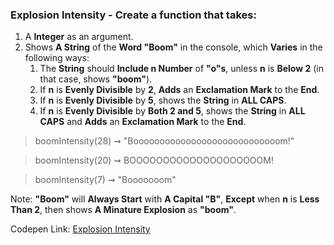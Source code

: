 ### Explosion Intensity - Create a function that takes: 

1. A **Integer** as an argument. 
1. Shows **A String** of the **Word "Boom"** in the console, which **Varies** in the following ways:
    1. The **String** should **Include n Number** of **"o"s**, unless **n** is **Below 2** (in that case, shows **"boom"**).
    1. If **n** is **Evenly Divisible** by **2**, **Adds** an **Exclamation Mark** to the **End**.
    1. If **n** is **Evenly Divisible** by **5**, shows the **String** in **ALL CAPS**.
    1. If **n** is **Evenly Divisible** by **Both 2 and 5**, shows the **String** in **ALL CAPS** and **Adds** an **Exclamation Mark** to the **End**.

> boomIntensity(28) ➞ "Boooooooooooooooooooooooooooom!" 

> boomIntensity(20) ➞ BOOOOOOOOOOOOOOOOOOOOM!

> boomIntensity(7) ➞ "Booooooom"

Note: **"Boom"** will **Always Start** with **A Capital "B"**, **Except** when **n** is **Less Than 2**, then shows **A Minature Explosion** as **"boom"**.

Codepen Link: [Explosion Intensity](https://codepen.io/javascriptstudent/pen/WNwpNqK?editors=0012)